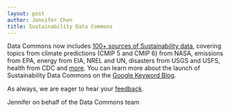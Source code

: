```yaml
---
layout: post
author: Jennifer Chen
title: Sustainability Data Commons
---
```


Data Commons now includes [100+ sources of Sustainability data](https://docs.datacommons.org/datasets/), covering topics from climate predictions (CMIP 5 and CMIP 6) from NASA, emissions from EPA, energy from EIA, NREL and UN, disasters from USGS and USFS, health from CDC and [more](https://docs.datacommons.org/datasets/). You can learn more about the launch of Sustainability Data Commons on the [Google Keyword Blog](https://blog.google/outreach-initiatives/sustainability/data-commons-sustainability/).

As always, we are eager to hear your [feedback](https://datacommons.org/feedback).

Jennifer on behalf of the Data Commons team

